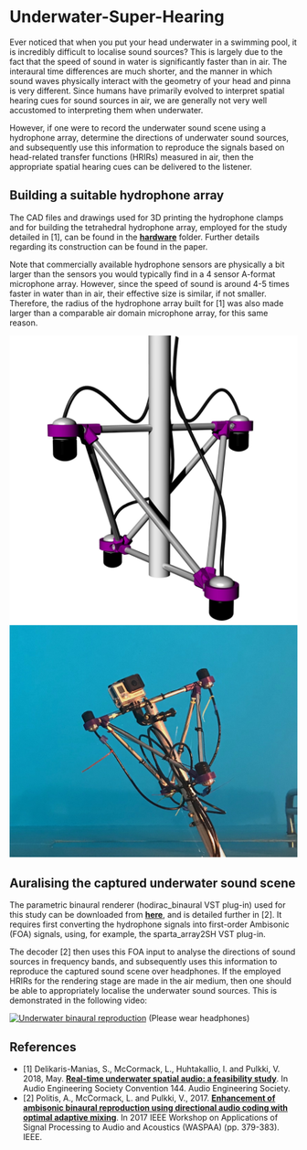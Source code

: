 # Underwater-Super-Hearing

Ever noticed that when you put your head underwater in a swimming pool, it is incredibly difficult to localise sound sources? This is largely due to the fact that the speed of sound in water is significantly faster than in air. The interaural time differences are much shorter, and the manner in which sound waves physically interact with the geometry of your head and pinna is very different. Since humans have primarily evolved to interpret spatial hearing cues for sound sources in air, we are generally not very well accustomed to interpreting them when underwater.

However, if one were to record the underwater sound scene using a hydrophone array, determine the directions of underwater sound sources, and subsequently use this information to reproduce the signals based on head-related transfer functions (HRIRs) measured in air, then the appropriate spatial hearing cues can be delivered to the listener.

## Building a suitable hydrophone array

The CAD files and drawings used for 3D printing the hydrophone clamps and for building the tetrahedral hydrophone array, employed for the study detailed in [1], can be found in the [**hardware**](hardware) folder. Further details regarding its construction can be found in the paper.

Note that commercially available hydrophone sensors are physically a bit larger than the sensors you would typically find in a 4 sensor A-format microphone array. However, since the speed of sound is around 4-5 times faster in water than in air, their effective size is similar, if not smaller. Therefore, the radius of the hydrophone array built for [1] was also made larger than a comparable air domain microphone array, for this same reason.

![](images/HydrophoneArray_CAD.jpg)
![](images/HydrophoneArray_GoPro.jpg)

## Auralising the captured underwater sound scene

The parametric binaural renderer (hodirac_binaural VST plug-in) used for this study can be downloaded from [**here**](http://research.spa.aalto.fi/projects/sparta_vsts/), and is detailed further in [2]. It requires first converting the hydrophone signals into first-order Ambisonic (FOA) signals, using, for example, the sparta_array2SH VST plug-in. 

The decoder [2] then uses this FOA input to analyse the directions of sound sources in frequency bands, and subsequently uses this information to reproduce the captured sound scene over headphones. If the employed HRIRs for the rendering stage are made in the air medium, then one should be able to appropriately localise the underwater sound sources. This is demonstrated in the following video:

[![Underwater binaural reproduction](https://img.youtube.com/vi/3WARepl3lEg/0.jpg)](https://www.youtube.com/watch?v=3WARepl3lEg)
(Please wear headphones)

## References

* [1] Delikaris-Manias, S., McCormack, L., Huhtakallio, I. and Pulkki, V. 2018, May. [**Real-time underwater spatial audio: a feasibility study**](docs/delikaris2018real.pdf). In Audio Engineering Society Convention 144. Audio Engineering Society.
* [2] Politis, A., McCormack, L. and Pulkki, V., 2017. [**Enhancement of ambisonic binaural reproduction using directional audio coding with optimal adaptive mixing**](http://research.spa.aalto.fi/projects/sparta_vsts/publications/politis2017enhancement.pdf). In 2017 IEEE Workshop on Applications of Signal Processing to Audio and Acoustics (WASPAA) (pp. 379-383). IEEE.

